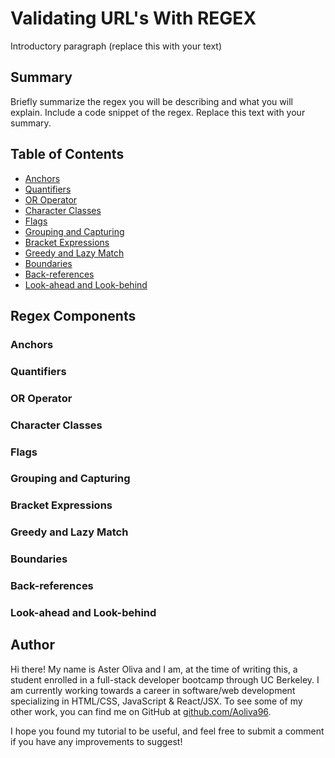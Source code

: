 # Validating URL's With REGEX

Introductory paragraph (replace this with your text)

## Summary

Briefly summarize the regex you will be describing and what you will explain. Include a code snippet of the regex. Replace this text with your summary.

## Table of Contents

- [Anchors](#anchors)
- [Quantifiers](#quantifiers)
- [OR Operator](#or-operator)
- [Character Classes](#character-classes)
- [Flags](#flags)
- [Grouping and Capturing](#grouping-and-capturing)
- [Bracket Expressions](#bracket-expressions)
- [Greedy and Lazy Match](#greedy-and-lazy-match)
- [Boundaries](#boundaries)
- [Back-references](#back-references)
- [Look-ahead and Look-behind](#look-ahead-and-look-behind)

## Regex Components

### Anchors

### Quantifiers

### OR Operator

### Character Classes

### Flags

### Grouping and Capturing

### Bracket Expressions

### Greedy and Lazy Match

### Boundaries

### Back-references

### Look-ahead and Look-behind

## Author

Hi there! My name is Aster Oliva and I am, at the time of writing this, a student enrolled in a full-stack developer bootcamp through UC Berkeley. I am currently working towards a career in software/web development specializing in HTML/CSS, JavaScript & React/JSX. To see some of my other work, you can find me on GitHub at [github.com/Aoliva96](https://github.com/Aoliva96).

I hope you found my tutorial to be useful, and feel free to submit a comment if you have any improvements to suggest!
